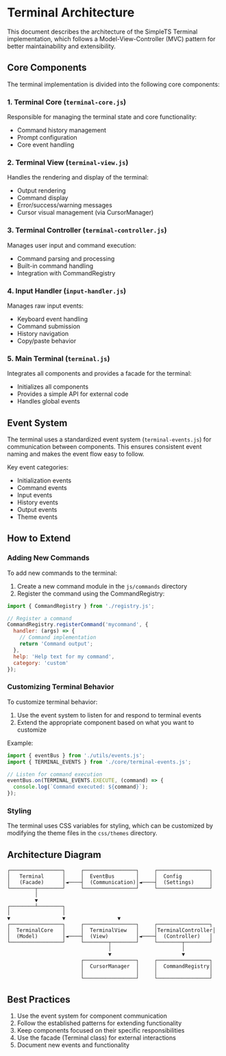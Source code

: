 # Terminal Architecture

This document describes the architecture of the SimpleTS Terminal implementation, which follows a Model-View-Controller (MVC) pattern for better maintainability and extensibility.

## Core Components

The terminal implementation is divided into the following core components:

### 1. Terminal Core (`terminal-core.js`)

Responsible for managing the terminal state and core functionality:
- Command history management
- Prompt configuration
- Core event handling

### 2. Terminal View (`terminal-view.js`)

Handles the rendering and display of the terminal:
- Output rendering
- Command display
- Error/success/warning messages
- Cursor visual management (via CursorManager)

### 3. Terminal Controller (`terminal-controller.js`)

Manages user input and command execution:
- Command parsing and processing
- Built-in command handling
- Integration with CommandRegistry

### 4. Input Handler (`input-handler.js`)

Manages raw input events:
- Keyboard event handling
- Command submission
- History navigation
- Copy/paste behavior

### 5. Main Terminal (`terminal.js`)

Integrates all components and provides a facade for the terminal:
- Initializes all components
- Provides a simple API for external code
- Handles global events

## Event System

The terminal uses a standardized event system (`terminal-events.js`) for communication between components. This ensures consistent event naming and makes the event flow easy to follow.

Key event categories:
- Initialization events
- Command events
- Input events
- History events
- Output events
- Theme events

## How to Extend

### Adding New Commands

To add new commands to the terminal:

1. Create a new command module in the `js/commands` directory
2. Register the command using the CommandRegistry:

```javascript
import { CommandRegistry } from './registry.js';

// Register a command
CommandRegistry.registerCommand('mycommand', {
  handler: (args) => {
    // Command implementation
    return 'Command output';
  },
  help: 'Help text for my command',
  category: 'custom'
});
```

### Customizing Terminal Behavior

To customize terminal behavior:

1. Use the event system to listen for and respond to terminal events
2. Extend the appropriate component based on what you want to customize

Example:

```javascript
import { eventBus } from './utils/events.js';
import { TERMINAL_EVENTS } from './core/terminal-events.js';

// Listen for command execution
eventBus.on(TERMINAL_EVENTS.EXECUTE, (command) => {
  console.log(`Command executed: ${command}`);
});
```

### Styling

The terminal uses CSS variables for styling, which can be customized by modifying the theme files in the `css/themes` directory.

## Architecture Diagram

```
┌─────────────────┐     ┌─────────────────┐     ┌─────────────────┐
│   Terminal      │     │  EventBus       │     │  Config         │
│   (Facade)      │◄────┤  (Communication)│◄────┤  (Settings)     │
└────────┬────────┘     └─────────────────┘     └─────────────────┘
         │
         ▼
┌────────┴────────┐
│                 │
▼                 ▼                 ▼
┌─────────────────┐     ┌─────────────────┐     ┌─────────────────┐
│  TerminalCore   │     │  TerminalView   │     │TerminalController│
│  (Model)        │◄────┤  (View)         │◄────┤  (Controller)   │
└─────────────────┘     └────────┬────────┘     └────────┬────────┘
                                 │                       │
                                 ▼                       ▼
                        ┌─────────────────┐     ┌─────────────────┐
                        │  CursorManager  │     │  CommandRegistry│
                        │                 │     │                 │
                        └─────────────────┘     └─────────────────┘
```

## Best Practices

1. Use the event system for component communication
2. Follow the established patterns for extending functionality
3. Keep components focused on their specific responsibilities
4. Use the facade (Terminal class) for external interactions
5. Document new events and functionality
